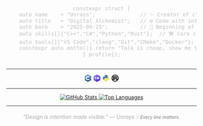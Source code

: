 <p align="center">
  <pre style="font-family:monospace; font-size:14px; text-align:center; color:#c0c0c0;">
constexpr struct {
    auto name    = "Unrays";              // ✨ Creator of clarity
    auto title   = "Digital Alchemist";   // ⚙️ Code with intent
    auto born    = "2025-09-25";          // 📅 Beginning of the journey
    auto skills[]{"C++","C#","Python","Rust"};  // 🛠 Core crafts
    auto tools[]{"VS Code","clang","Git","CMake","Docker"}; // 🔧 Trusted tools
    constexpr auto motto(){ return "Talk is cheap, show me the code."; } // 💡 Philosophy
} profile{};
  </pre>
</p>

---

<p align="center">
<code><img height="20" alt="C++" src="https://raw.githubusercontent.com/github/explore/main/topics/cpp/cpp.png"></code>
<code><img height="20" alt="C#" src="https://raw.githubusercontent.com/github/explore/main/topics/csharp/csharp.png"></code>
<code><img height="20" alt="Python" src="https://raw.githubusercontent.com/github/explore/main/topics/python/python.png"></code>
<code><img height="20" alt="Rust" src="https://raw.githubusercontent.com/github/explore/main/topics/rust/rust.png"></code>
</p>

---

<div align="center">
<a href="https://github.com/Unrays">
  <img src="https://github-readme-stats.vercel.app/api?username=Unrays&show_icons=true&theme=vue&hide_border=true&bg_color=0d1117&text_color=ffffff&icon_color=00b894&title_color=00b894" alt="GitHub Stats" />
</a>
<a href="https://github.com/Unrays">
  <img src="https://github-readme-stats.vercel.app/api/top-langs/?username=Unrays&layout=compact&theme=vue&hide_border=true&bg_color=0d1117&text_color=ffffff&title_color=00b894&icon_color=00b894" alt="Top Languages" />
</a>
</div>

---

<p align="center" style="font-style:italic; color:#aaaaaa; margin-top:20px;">
“Design is intention made visible.” — Unrays  
<span style="font-size:12px; color:#777;">💡 Every line matters.</span>
</p>
